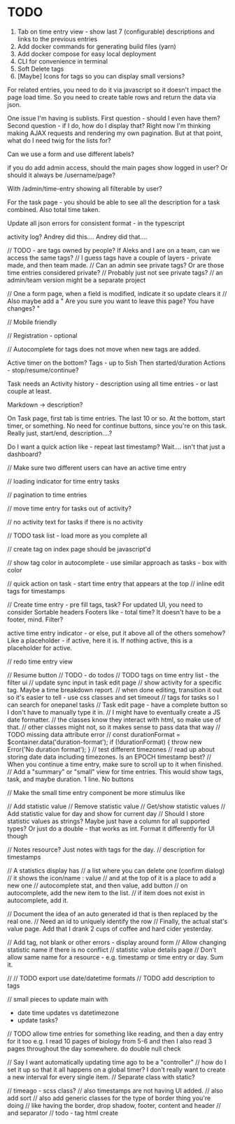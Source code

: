 # TODO

1. Tab on time entry view - show last 7 (configurable) descriptions and links to the previous entries
2. Add docker commands for generating build files (yarn)
3. Add docker compose for easy local deployment
4. CLI for convenience in terminal
5. Soft Delete tags
6. [Maybe] Icons for tags so you can display small versions?

For related entries, you need to do it via javascript so it doesn't impact the page load time.
So you need to create table rows and return the data via json.


One issue I'm having is sublists.
First question - should I even have them?
Second question - if I do, how do I display that?
Right now I'm thinking making AJAX requests and rendering my own pagination.
But at that point, what do I need twig for the lists for?

Can we use a form and use different labels?

if you do add admin access, should the main pages
show logged in user?
Or should it always be /username/page?

With /admin/time-entry showing all filterable by user?


For the task page - you should be able to see all the description for a task combined.
Also total time taken.


Update all json errors for consistent format - in the typescript

activity log? Andrey did this.... Andrey did that....

// TODO - are tags owned by people? If Aleks and I are on a team, can we access the same tags?
// I guess tags have a couple of layers - private made, and then team made. 
// Can an admin see private tags? Or are those time entries considered private?
// Probably just not see private tags? 
// an admin/team version might be a separate project


// One a form page, when a field is modified, indicate it so update clears it
// Also maybe add a " Are you sure you want to leave this page? You have changes? "

// Mobile friendly

// Registration - optional

// Autocomplete for tags does not move when new tags are added.



Active timer on the bottom?
Tags - up to 5ish
Then started/duration
Actions - stop/resume/continue?

Task needs an Activity history - description using all time entries - or last couple at least.

Markdown -> description?

On Task page, first tab is time entries.
The last 10 or so.
At the bottom, start timer, or something.
No need for continue buttons, since you're on this task.
Really just, start/end, description....?

Do I want a quick action like - repeat last timestamp?
Wait.... isn't that just a dashboard?

// Make sure two different users can have an active time entry

// loading indicator for time entry tasks

// pagination to time entries

// move time entry for tasks out of activity?

// no activity text for tasks if there is no activity

// TODO task list - load more as you complete all

// create tag on index page should be javascript'd

// show tag color in autocomplete - use similar approach as tasks - box with color

// quick action on task - start time entry that appears at the top
// inline edit tags for timestamps

// Create time entry - pre fill tags, task?
For updated UI, you need to consider
Sortable headers
Footers like - total time? It doesn't have to be a footer, mind.
Filter?


active time entry indicator - or else, put it above all of the others somehow? 
Like a placeholder - if active, here it is. If nothing active, this is a placeholder for active.


// redo time entry view

// Resume button
// TODO - do todos
// TODO tags on time entry list - the filter ui
// update sync input in task edit page
// show activity for a specific tag. Maybe a time breakdown report.
// when done editing, transition it out so it's easier to tell - use css classes and set timeout
// tags for tasks so I can search for onepanel tasks
// Task edit page - have a complete button so I don't have to manually type it in.
// I might have to eventually create a JS date formatter.
// the classes know they interact with html, so make use of that.
// other classes might not, so it makes sense to pass data that way
// TODO missing data attribute error 
//         const durationFormat = $container.data('duration-format');
if (!durationFormat) {
throw new Error('No duration format');
}
// test different timezones
// read up about storing date data including timezones. Is an EPOCH timestamp best?
// When you continue a time entry, make sure to scroll up to it when finished.
// Add a "summary" or "small" view for time entries. This would show tags, task, and maybe duration. 1 line. No buttons


// Make the small time entry component be more stimulus like


// Add statistic value
// Remove statistic value
// Get/show statistic values
// Add statistic value for day and show for current day
// Should I store statistic values as strings? 
Maybe just have a column for all supported types? Or just do a double - that works as int. Format it differently for UI though

// Notes resource? Just notes with tags for the day.
// description for timestamps

// A statistics display has
// a list where you can delete one (confirm dialog)
// it shows the icon/name : value
// and at the top of it is a place to add a new one
// autocomplete stat, and then value, add button
// on autocomplete, add the new item to the list.
// if item does not exist in autocomplete, add it.

// Document the idea of an auto generated id that is then replaced by the real one.
// Need an id to uniquely identify the row
// Finally, the actual stat's value page. Add that I drank 2 cups of coffee and hard cider yesterday.

// Add tag, not blank or other errors - display around form
// Allow changing statistic name if there is no conflict
// statistic value details page
// Don't allow same name for a resource - e.g. timestamp or time entry or day. Sum it.

// 
// TODO export use date/datetime formats
// TODO add description to tags


// small pieces to update main with
 * date time updates vs datetimezone 
 * update tasks?

// TODO allow time entries for something like reading, and then a day entry for it too
e.g. I read 10 pages of biology from 5-6 and then I also read 3 pages throughout the day somewhere.
do double null check


// Say I want automatically updating time ago to be a "controller"
// how do I set it up so that it all happens on a global timer? I don't really want to create a new interval for every single item.
// Separate class with static?

// timeago - scss class?
// also timestamps are not having UI added.
// also add sort
// also add generic classes for the type of border thing you're doing
// like having the border, drop shadow, footer, content and header
// and separator
// todo - tag html create